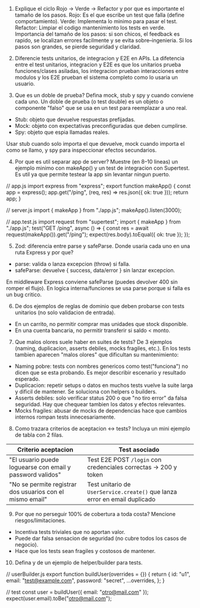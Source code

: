 
1. Explique el ciclo Rojo → Verde → Refactor y por que es importante el tamaño de los pasos.
   Rojo: Es el que escribe un test que falla (define comportamiento).
   Verde: Implementa lo minimo para pasar el test.
   Refactor: Limpiar el codigo mantenimiento los tests en verde.
   Importancia del tamaño de los pasos: si son chicos, el feedback es rapido, se localizan errores facilmente y se evita sobre–ingenieria. Si los pasos son grandes, se pierde seguridad y claridad.

2. Diferencie tests unitarios, de integracion y E2E en APIs.
   La difetencia entre el test unitarios, integracion y E2E es que los unitarios prueba funciones/clases asiladas, los integracion prueban interacciones entre modulos y los E2E prueban el sistema completo como lo usaria un usuario.

3. Que es un doble de prueba? Defina mock, stub y spy y cuando conviene cada uno.
   Un doble de prueba (o test double) es un objeto o componente "falso" que se usa en un test para reemplazar a uno real.

* Stub: objeto que devuelve respuestas prefijadas.
* Mock: objeto con expectativas preconfiguradas que deben cumplirse.
* Spy: objeto que espia llamadas reales.

Usar stub cuando solo importa el que devuelve, mock cuando importa el como se llamo, y spy para inspeccionar efectos secundarios.

4. Por que es util separar app de server? Muestre (en 8–10 lineas) un ejemplo minimo con makeApp() y un test de integracion con Supertest.
   Es util ya que permite testear la app sin levantar ningun puerto.


// app.js
import express from "express";
export function makeApp() {
  const app = express();
  app.get("/ping", (req, res) => res.json({ ok: true }));
  return app;
}

// server.js
import { makeApp } from "./app.js";
makeApp().listen(3000);

// app.test.js
import request from "supertest";
import { makeApp } from "./app.js";
test("GET /ping", async () => {
  const res = await request(makeApp()).get("/ping");
  expect(res.body).toEqual({ ok: true });
});


5. Zod: diferencia entre parse y safeParse. Donde usaria cada uno en una ruta Express y por que?

* parse: valida o lanza excepcion (throw) si falla.
* safeParse: devuelve { success, data/error } sin lanzar excepcion.

En middleware Express conviene safeParse (puedes devolver 400 sin romper el flujo).
En logica interna/funciones se usa parse porque si falla es un bug critico.

6. De dos ejemplos de reglas de dominio que deben probarse con tests unitarios (no solo validacion de entrada).

* En un carrito, no permitir comprar mas unidades que stock disponible.
* En una cuenta bancaria, no permitir transferir si saldo < monto.

7. Que malos olores suele haber en suites de tests? De 3 ejemplos (naming, duplicacion, asserts debiles, mocks fragiles, etc.).
   En los tests tambien aparecen "malos olores" que dificultan su mantenimiento:

* Naming pobre: tests con nombres genericos como test("funciona") no dicen que se esta probando. Es mejor describir escenario y resultado esperado.
* Duplicacion: repetir setups o datos en muchos tests vuelve la suite larga y dificil de mantener. Se soluciona con helpers o builders.
* Asserts debiles: solo verificar status 200 o que "no tiro error" da falsa seguridad. Hay que chequear tambien los datos y efectos relevantes.
* Mocks fragiles: abusar de mocks de dependencias hace que cambios internos rompan tests innecesariamente.

8. Como trazara criterios de aceptacion ↔ tests? Incluya un mini ejemplo de tabla con 2 filas.

| Criterio aceptacion                                       | Test asociado                                                              |
| --------------------------------------------------------- | -------------------------------------------------------------------------- |
| "El usuario puede loguearse con email y password validos" | Test E2E POST `/login` con credenciales correctas → 200 y token            |
| "No se permite registrar dos usuarios con el mismo email" | Test unitario de `UserService.create()` que lanza error en email duplicado |

9. Por que no perseguir 100% de cobertura a toda costa? Mencione riesgos/limitaciones.

* Incentiva tests triviales que no aportan valor.
* Puede dar falsa sensacion de seguridad (no cubre todos los casos de negocio).
* Hace que los tests sean fragiles y costosos de mantener.

10. Defina y de un ejemplo de helper/builder para tests.


// userBuilder.js
export function buildUser(overrides = {}) {
  return {
    id: "u1",
    email: "test@example.com",
    password: "secret",
    ...overrides,
  };
}

// test
const user = buildUser({ email: "otro@mail.com" });
expect(user.email).toBe("otro@mail.com");

